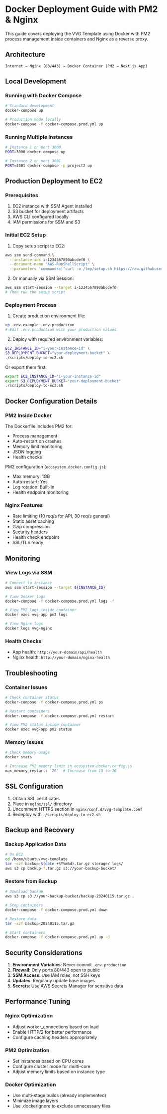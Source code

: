 # Docker Deployment Guide with PM2 & Nginx

This guide covers deploying the VVG Template using Docker with PM2 process management inside containers and Nginx as a reverse proxy.

## Architecture

```
Internet → Nginx (80/443) → Docker Container (PM2 → Next.js App)
```

## Local Development

### Running with Docker Compose

```bash
# Standard development
docker-compose up

# Production mode locally
docker-compose -f docker-compose.prod.yml up
```

### Running Multiple Instances

```bash
# Instance 1 on port 3000
PORT=3000 docker-compose up

# Instance 2 on port 3001  
PORT=3001 docker-compose -p project2 up
```

## Production Deployment to EC2

### Prerequisites

1. EC2 instance with SSM Agent installed
2. S3 bucket for deployment artifacts
3. AWS CLI configured locally
4. IAM permissions for SSM and S3

### Initial EC2 Setup

1. Copy setup script to EC2:
```bash
aws ssm send-command \
  --instance-ids i-1234567890abcdef0 \
  --document-name "AWS-RunShellScript" \
  --parameters 'commands=["curl -o /tmp/setup.sh https://raw.githubusercontent.com/yourrepo/scripts/setup-ec2-docker.sh && chmod +x /tmp/setup.sh && /tmp/setup.sh"]'
```

2. Or manually via SSM Session:
```bash
aws ssm start-session --target i-1234567890abcdef0
# Then run the setup script
```

### Deployment Process

1. Create production environment file:
```bash
cp .env.example .env.production
# Edit .env.production with your production values
```

2. Deploy with required environment variables:
```bash
EC2_INSTANCE_ID="i-your-instance-id" \
S3_DEPLOYMENT_BUCKET="your-deployment-bucket" \
./scripts/deploy-to-ec2.sh
```

Or export them first:
```bash
export EC2_INSTANCE_ID="i-your-instance-id"
export S3_DEPLOYMENT_BUCKET="your-deployment-bucket"
./scripts/deploy-to-ec2.sh
```

## Docker Configuration Details

### PM2 Inside Docker

The Dockerfile includes PM2 for:
- Process management
- Auto-restart on crashes
- Memory limit monitoring
- JSON logging
- Health checks

PM2 configuration (`ecosystem.docker.config.js`):
- Max memory: 1GB
- Auto-restart: Yes
- Log rotation: Built-in
- Health endpoint monitoring

### Nginx Features

- Rate limiting (10 req/s for API, 30 req/s general)
- Static asset caching
- Gzip compression
- Security headers
- Health check endpoint
- SSL/TLS ready

## Monitoring

### View Logs via SSM

```bash
# Connect to instance
aws ssm start-session --target ${INSTANCE_ID}

# View Docker logs
docker-compose -f docker-compose.prod.yml logs -f

# View PM2 logs inside container
docker exec vvg-app pm2 logs

# View Nginx logs
docker logs vvg-nginx
```

### Health Checks

- App health: `http://your-domain/api/health`
- Nginx health: `http://your-domain/nginx-health`

## Troubleshooting

### Container Issues

```bash
# Check container status
docker-compose -f docker-compose.prod.yml ps

# Restart containers
docker-compose -f docker-compose.prod.yml restart

# View PM2 status inside container
docker exec vvg-app pm2 status
```

### Memory Issues

```bash
# Check memory usage
docker stats

# Increase PM2 memory limit in ecosystem.docker.config.js
max_memory_restart: '2G'  # Increase from 1G to 2G
```

## SSL Configuration

1. Obtain SSL certificates
2. Place in `nginx/ssl/` directory
3. Uncomment HTTPS section in `nginx/conf.d/vvg-template.conf`
4. Redeploy with `./scripts/deploy-to-ec2.sh`

## Backup and Recovery

### Backup Application Data

```bash
# On EC2
cd /home/ubuntu/vvg-template
tar -czf backup-$(date +%Y%m%d).tar.gz storage/ logs/
aws s3 cp backup-*.tar.gz s3://your-backup-bucket/
```

### Restore from Backup

```bash
# Download backup
aws s3 cp s3://your-backup-bucket/backup-20240115.tar.gz .

# Stop containers
docker-compose -f docker-compose.prod.yml down

# Restore data
tar -xzf backup-20240115.tar.gz

# Start containers
docker-compose -f docker-compose.prod.yml up -d
```

## Security Considerations

1. **Environment Variables**: Never commit `.env.production`
2. **Firewall**: Only ports 80/443 open to public
3. **SSM Access**: Use IAM roles, not SSH keys
4. **Updates**: Regularly update base images
5. **Secrets**: Use AWS Secrets Manager for sensitive data

## Performance Tuning

### Nginx Optimization

- Adjust worker_connections based on load
- Enable HTTP/2 for better performance
- Configure caching headers appropriately

### PM2 Optimization

- Set instances based on CPU cores
- Configure cluster mode for multi-core
- Adjust memory limits based on instance type

### Docker Optimization

- Use multi-stage builds (already implemented)
- Minimize image layers
- Use .dockerignore to exclude unnecessary files